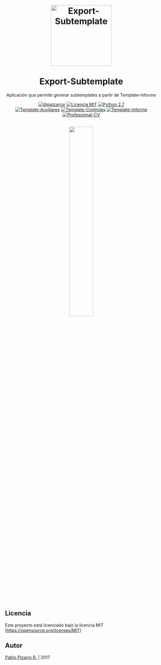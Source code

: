 <h1 align="center">
  <img alt="Export-Subtemplate" src="http://latex.ppizarror.com/icon.png" width="200px" height="200px" />
  <br /><br />
  Export-Subtemplate</h1>
<p align="center">Aplicación que permite generar subtemplates a partir de Template-Informe</p>
<div align="center"><a href="http://ppizarror.com"><img alt="@ppizarror" src="http://ppizarror.com/badges/autor.svg" /></a>
<a href="https://opensource.org/licenses/MIT/"><img alt="Licencia MIT" src="http://ppizarror.com/badges/licenciamit.svg" /></a>
<a href="https://www.python.org/downloads/"><img alt="Python 2.7" src="http://ppizarror.com/badges/python27.svg" /></a>
<br><a href="https://github.com/Template-Latex/Template-Auxiliares/"><img alt="Template-Auxiliares" src="http://latex.ppizarror.com/badges/auxiliares.svg" /></a>
<a href="https://github.com/Template-Latex/Template-Controles/"><img alt="Template-Controles" src="http://latex.ppizarror.com/badges/controles.svg" /></a>
<a href="https://github.com/Template-Latex/Template-Informe/"><img alt="Template-Informe" src="http://latex.ppizarror.com/badges/informe.svg" /></a>
<a href="https://github.com/Template-Latex/Professional-CV/"><img alt="Professional-CV" src="http://latex.ppizarror.com/badges/professionalcv.svg" /></a>
</div><br />

<p align="center">
  <img src="http://latex.ppizarror.com/resources/export-subtemplate.PNG" width="40%" />
</p>

## Licencia
Este proyecto está licenciado bajo la licencia MIT [https://opensource.org/licenses/MIT]

## Autor
<a href="http://ppizarror.com" title="ppizarror">Pablo Pizarro R.</a> | 2017
